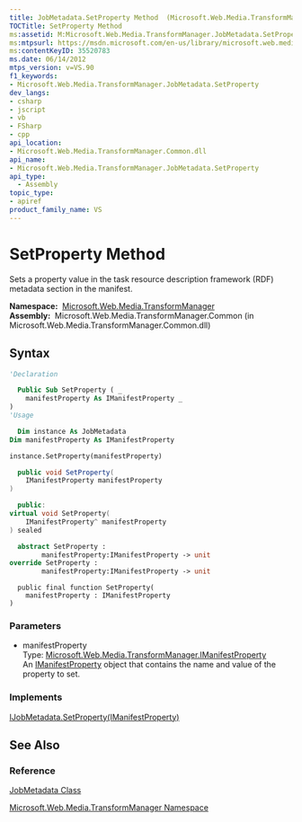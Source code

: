 ```yaml
---
title: JobMetadata.SetProperty Method  (Microsoft.Web.Media.TransformManager)
TOCTitle: SetProperty Method
ms:assetid: M:Microsoft.Web.Media.TransformManager.JobMetadata.SetProperty(Microsoft.Web.Media.TransformManager.IManifestProperty)
ms:mtpsurl: https://msdn.microsoft.com/en-us/library/microsoft.web.media.transformmanager.jobmetadata.setproperty(v=VS.90)
ms:contentKeyID: 35520783
ms.date: 06/14/2012
mtps_version: v=VS.90
f1_keywords:
- Microsoft.Web.Media.TransformManager.JobMetadata.SetProperty
dev_langs:
- csharp
- jscript
- vb
- FSharp
- cpp
api_location:
- Microsoft.Web.Media.TransformManager.Common.dll
api_name:
- Microsoft.Web.Media.TransformManager.JobMetadata.SetProperty
api_type:
  - Assembly
topic_type:
- apiref
product_family_name: VS
---
```


# SetProperty Method

Sets a property value in the task resource description framework (RDF) metadata section in the manifest.

**Namespace:**  [Microsoft.Web.Media.TransformManager](microsoft-web-media-transformmanager-namespace.md)  
**Assembly:**  Microsoft.Web.Media.TransformManager.Common (in Microsoft.Web.Media.TransformManager.Common.dll)

## Syntax

```vb
'Declaration

  Public Sub SetProperty ( _
    manifestProperty As IManifestProperty _
)
'Usage

  Dim instance As JobMetadata
Dim manifestProperty As IManifestProperty

instance.SetProperty(manifestProperty)
```

```csharp
  public void SetProperty(
    IManifestProperty manifestProperty
)
```

```cpp
  public:
virtual void SetProperty(
    IManifestProperty^ manifestProperty
) sealed
```

``` fsharp
  abstract SetProperty : 
        manifestProperty:IManifestProperty -> unit 
override SetProperty : 
        manifestProperty:IManifestProperty -> unit 
```

```jscript
  public final function SetProperty(
    manifestProperty : IManifestProperty
)
```

### Parameters

  - manifestProperty  
    Type: [Microsoft.Web.Media.TransformManager.IManifestProperty](imanifestproperty-interface-microsoft-web-media-transformmanager.md)  
    An [IManifestProperty](imanifestproperty-interface-microsoft-web-media-transformmanager.md) object that contains the name and value of the property to set.  

### Implements

[IJobMetadata.SetProperty(IManifestProperty)](ijobmetadata-setproperty-method-microsoft-web-media-transformmanager.md)  

## See Also

### Reference

[JobMetadata Class](jobmetadata-class-microsoft-web-media-transformmanager.md)

[Microsoft.Web.Media.TransformManager Namespace](microsoft-web-media-transformmanager-namespace.md)

